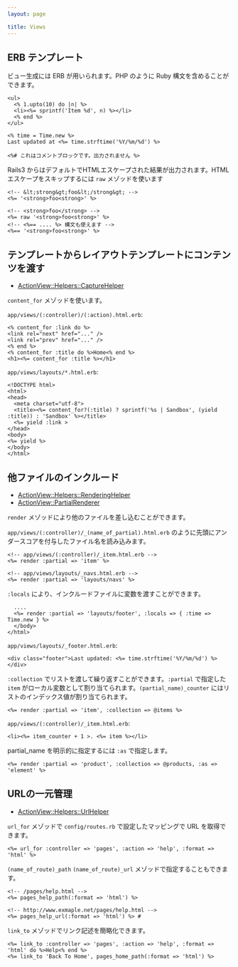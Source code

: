 ```yaml
---
layout: page

title: Views
---
```


## ERB テンプレート

ビュー生成には ERB が用いられます。PHP のように Ruby 構文を含めることができます。

    <ul>
      <% 1.upto(10) do |n| %>
      <li><%= sprintf('Item %d', n) %></li>
      <% end %>
    </ul>

    <% time = Time.new %>
    Last updated at <%= time.strftime('%Y/%m/%d') %>

    <%# これはコメントブロックです。出力されません %>

Rails3 からはデフォルトでHTMLエスケープされた結果が出力されます。HTMLエスケープをスキップするには `raw` メゾッドを使います

    <!-- &lt;strong&gt;foo&lt;/strong&gt; -->
    <%= '<strong>foo<strong>' %>

    <!-- <strong>foo</strong> -->
    <%= raw '<strong>foo<strong>' %>
    <!-- <%== .... %> 構文も使えます -->
    <%== '<strong>foo<strong>' %>


## テンプレートからレイアウトテンプレートにコンテンツを渡す

* [ActionView::Helpers::CaptureHelper](http://api.rubyonrails.org/classes/ActionView/Helpers/CaptureHelper.html)

`content_for` メゾッドを使います。

`app/views/(:controller)/(:action).html.erb`:

    <% content_for :link do %>
    <link rel="next" href="..." />
    <link rel="prev" href="..." />
    <% end %>
    <% content_for :title do %>Home<% end %>
    <h1><%= content_for :title %></h1>

`app/views/layouts/*.html.erb`:

    <!DOCTYPE html>
    <html>
    <head>
      <meta charset="utf-8">
      <title><%= content_for?(:title) ? sprintf('%s | Sandbox', (yield :title)) : 'Sandbox' %></title>
      <%= yield :link >
    </head>
    <body>
    <%= yield %>
    </body>
    </html>

## 他ファイルのインクルード

* [ActionView::Helpers::RenderingHelper](http://api.rubyonrails.org/classes/ActionView/Helpers/RenderingHelper.html)
* [ActionView::PartialRenderer](http://api.rubyonrails.org/classes/ActionView/PartialRenderer.html)

`render` メゾッドにより他のファイルを差し込むことができます。

`app/views/(:controller)/_(name_of_partial).html.erb` のように先頭にアンダースコアを付与したファイル名を読み込みます。

    <!-- app/views/(:controller)/_item.html.erb -->
    <%= render :partial => 'item' %>

    <!-- app/views/layouts/_navs.html.erb -->
    <%= render :partial => 'layouts/navs' %>

`:locals` により、インクルードファイルに変数を渡すことができます。

      ....
      <%= render :partial => 'layouts/footer', :locals => { :time => Time.new } %>
      </body>
    </html>

`app/views/layouts/_footer.html.erb`:

    <div class="footer">Last updated: <%= time.strftime('%Y/%m/%d') %></div>

`:collection` でリストを渡して繰り返すことができます。`:partial` で指定した `item` がローカル変数として割り当てられます。`(partial_name)_counter` にはリストのインデックス値が割り当てられます。

    <%= render :partial => 'item', :collection => @items %>

`app/views/(:controller)/_item.html.erb`:

    <li><%= item_counter + 1 >. <%= item %></li>

partial_name を明示的に指定するには `:as` で指定します。

    <%= render :partial => 'product', :collection => @products, :as => 'element' %>


## URLの一元管理

* [ActionView::Helpers::UrlHelper](http://api.rubyonrails.org/classes/ActionView/Helpers/UrlHelper.html)

`url_for` メゾッドで `config/routes.rb` で設定したマッピングで URL を取得できます。

    <%= url_for :controller => 'pages', :action => 'help', :format => 'html' %>

`(name_of_route)_path` `(name_of_route)_url` メゾッドで指定することもできます。

    <!-- /pages/help.html -->
    <%= pages_help_path(:format => 'html') %>

    <!-- http://www.exmaple.net/pages/help.html -->
    <%= pages_help_url(:format => 'html') %> #

`link_to` メゾッドでリンク記述を簡略化できます。

    <%= link_to :controller => 'pages', :action => 'help', :format => 'html' do %>Help<% end %>
    <%= link_to 'Back To Home', pages_home_path(:format => 'html') %>

